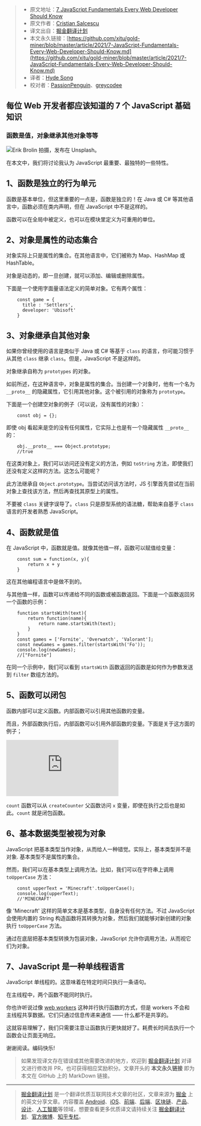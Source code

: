 > * 原文地址：[7 JavaScript Fundamentals Every Web Developer Should Know](https://betterprogramming.pub/7-javascript-fundamentals-every-web-developer-should-know-8c0f7e491167)
> * 原文作者：[Cristian Salcescu](https://cristiansalcescu.medium.com/)
> * 译文出自：[掘金翻译计划](https://github.com/xitu/gold-miner)
> * 本文永久链接：[https://github.com/xitu/gold-miner/blob/master/article/2021/7-JavaScript-Fundamentals-Every-Web-Developer-Should-Know.md](https://github.com/xitu/gold-miner/blob/master/article/2021/7-JavaScript-Fundamentals-Every-Web-Developer-Should-Know.md)
> * 译者：[Hyde Song](https://github.com/HydeSong)
> * 校对者：[PassionPenguin](https://github.com/PassionPenguin)、[greycodee](https://github.com/greycodee)

## 每位 Web 开发者都应该知道的 7 个 JavaScript 基础知识

### 函数是值，对象继承其他对象等等

![[Erik Brolin](https://unsplash.com/@erik_brolin?utm_source=medium&utm_medium=referral) 拍摄，发布在 [Unsplash](https://unsplash.com?utm_source=medium&utm_medium=referral)。](https://cdn-images-1.medium.com/max/12000/0*s4pg_I-HRI_qKGGM)

在本文中，我们将讨论我认为 JavaScript 最重要、最独特的一些特性。

## 1、函数是独立的行为单元

函数是基本单位，但这里重要的一点是，函数是独立的！在 Java 或 C# 等其他语言中，函数必须在类内声明，但在 JavaScript 中不是这样的。

函数可以在全局中被定义，也可以在模块里定义为可重用的单位。

## 2、对象是属性的动态集合

对象实际上只是属性的集合。在其他语言中，它们被称为 Map、HashMap 或 HashTable。

对象是动态的，即一旦创建，就可以添加、编辑或删除属性。

下面是一个使用字面量语法定义的简单对象。它有两个属性：
```
    const game = {
      title : 'Settlers',
      developer: 'Ubisoft'
    }
```
## 3、对象继承自其他对象

如果你曾经使用的语言是类似于 Java 或 C# 等基于 `class` 的语言，你可能习惯于从其他 `class` 继承 `class`。但是，JavaScript 不是这样的。

对象继承自称为 `prototypes` 的对象。

如前所述，在这种语言中，对象是属性的集合。当创建一个对象时，他有一个名为 `__proto__` 的隐藏属性，它引用其他对象。这个被引用的对象称为 `prototype`。

下面是一个创建空对象的例子（可以说，没有属性的对象）：
```
    const obj = {};
```
即使 obj 看起来是空的没有任何属性，它实际上也是有一个隐藏属性 `__proto__` 的：
```
    obj.__proto__ === Object.prototype;
    //true
```
在这类对象上，我们可以访问还没有定义的方法，例如 `toString` 方法，即使我们还没有定义这样的方法。这怎么可能呢？

此方法继承自 `Object.prototype`。当尝试访问该方法时，JS 引擎首先尝试在当前对象上查找该方法，然后再查找其原型上的属性。

不要被 `class` 关键字误导了。`class` 只是原型系统的语法糖，帮助来自基于 `class` 语言的开发者熟悉 JavaScript。

## 4、函数就是值

在 JavaScript 中，函数就是值。就像其他值一样，函数可以赋值给变量：
```
    const sum = function(x, y){
        return x + y
    }
```
这在其他编程语言中是做不到的。

与其他值一样，函数可以传递给不同的函数或被函数返回。下面是一个函数返回另一个函数的示例：

```
    function startsWith(text){
        return function(name){
            return name.startsWith(text);
        }
    }
    const games = ['Fornite', 'Overwatch', 'Valorant'];
    const newGames = games.filter(startsWith('Fo'));
    console.log(newGames);
    //["Fornite"]
```

在同一个示例中，我们可以看到 `startsWith` 函数返回的函数是如何作为参数发送到 `filter` 数组方法的。

## 5、函数可以闭包

函数内部可以定义函数。内部函数可以引用其他函数的变量。

而且，外部函数执行后，内部函数可以引用外部函数的变量。下面是关于这方面的例子；

 <iframe src="https://medium.com/media/5f2da0a6d087ea65982f87757c602d99" frameborder=0></iframe>

`count` 函数可以从 `createCounter` 父函数访问 `x` 变量，即使在执行之后也是如此。`count` 就是闭包函数。

## 6、基本数据类型被视为对象

JavaScript 把基本类型当作对象，从而给人一种错觉。实际上，基本类型并不是对象. 基本类型不是属性的集合。

然而，我们可以在基本类型上调用方法。比如，我们可以在字符串上调用 `toUpperCase` 方法：
```
    const upperText = 'Minecraft'.toUpperCase();
    console.log(upperText);
    //'MINECRAFT'
```
像 'Minecraft' 这样的简单文本是基本类型，自身没有任何方法。不过 JavaScript 会使用内置的 String 构造函数将其转换为对象，然后我们就能够对新创建的对象执行 `toUpperCase` 方法。

通过在底层把基本类型转换为包装对象，JavaScript 允许你调用方法，从而视它们为对象。

## 7、JavaScript 是一种单线程语言

JavaScript 单线程的。这意味着在特定时间只执行一条语句。

在主线程中，两个函数不能同时执行。

你也许听说过像 [web workers](https://developer.mozilla.org/en-US/docs/Web/Guide/Performance/Using_web_workers) 这种并行执行函数的方式，但是 workers 不会和主线程共享数据。它们只通过信息传递来通信 —— 什么都不是共享的。

这就容易理解了，我们只需要注意让函数执行更快就好了。耗费长时间去执行一个函数会让页面无响应。

谢谢阅读。编码快乐!

> 如果发现译文存在错误或其他需要改进的地方，欢迎到 [掘金翻译计划](https://github.com/xitu/gold-miner) 对译文进行修改并 PR，也可获得相应奖励积分。文章开头的 **本文永久链接** 即为本文在 GitHub 上的 MarkDown 链接。

---

> [掘金翻译计划](https://github.com/xitu/gold-miner) 是一个翻译优质互联网技术文章的社区，文章来源为 [掘金](https://juejin.im) 上的英文分享文章。内容覆盖 [Android](https://github.com/xitu/gold-miner#android)、[iOS](https://github.com/xitu/gold-miner#ios)、[前端](https://github.com/xitu/gold-miner#前端)、[后端](https://github.com/xitu/gold-miner#后端)、[区块链](https://github.com/xitu/gold-miner#区块链)、[产品](https://github.com/xitu/gold-miner#产品)、[设计](https://github.com/xitu/gold-miner#设计)、[人工智能](https://github.com/xitu/gold-miner#人工智能)等领域，想要查看更多优质译文请持续关注 [掘金翻译计划](https://github.com/xitu/gold-miner)、[官方微博](http://weibo.com/juejinfanyi)、[知乎专栏](https://zhuanlan.zhihu.com/juejinfanyi)。